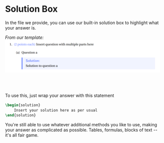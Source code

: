 # Solution Box
In the file we provide, you can use our built-in solution box to highlight what your answer is. 

*From our template:*
![alt text](../attachments/image-11.png)


</br>
</br>

To use this, just wrap your answer with this statement
```latex
\begin{solution}
    Insert your solution here as per usual
\end{solution}
```


You're still able to use whatever additional methods you like to use, making your answer as complicated as possible. Tables, formulas, blocks of text -- it's all fair game.

```latex


```